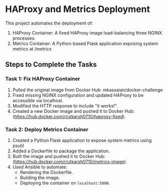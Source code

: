 # HAProxy and Metrics Deployment

This project automates the deployment of:
1. HAProxy Container: A fixed HAProxy image load-balancing three NGINX processes.
2. Metrics Container: A Python-based Flask application exposing system metrics at /metrics

## Steps to Complete the Tasks

### Task 1: Fix HAProxy Container
1. Pulled the original image from Docker Hub: mkassaian/docker-challenge
2. Fixed missing NGINX configuration and updated HAProxy to be accessible via localhost.
3. Modified the HTTP response to include "it works!".
4. Created a new Docker image and pushed it to Docker Hub: (https://hub.docker.com/r/utkarsh0710/haproxy-fixed).

### Task 2: Deploy Metrics Container
1. Created a Python Flask application to expose system metrics using psutil
2. Added a Dockerfile to package the application.
3. Built the image and pushed it to Docker Hub: (https://hub.docker.com/r/utkarsh0710/metrics-image).
4. Used Ansible to automate:
   - Rendering the Dockerfile.
   - Building the image.
   - Deploying the container on `localhost:5000`.
